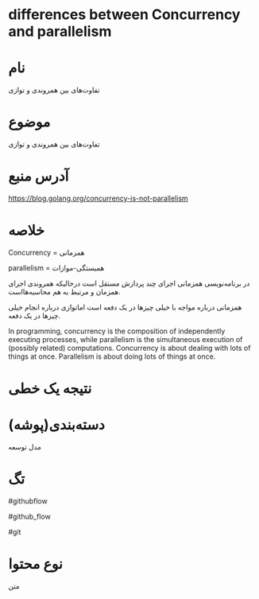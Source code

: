 differences between Concurrency and parallelism
===


نام
===
تفاوت‌های بین  همروندی و توازی




موضوع
===
تفاوت‌های بین  همروندی و توازی



آدرس منبع
===

https://blog.golang.org/concurrency-is-not-parallelism



خلاصه
===

Concurrency = همزمانی

parallelism = همبستگی-موازات


در برنامه‌نویسی همزمانی اجرای چند پردازش مستقل است درحالیکه همروندی اجرای همزمان و مرتبط به هم محاسبه‌هااست.

همزمانی درباره مواجه با خیلی چیزها در یک دفعه است اماتوازی درباره انجام خیلی چیزها در یک دفعه.




In programming, concurrency is the composition of independently executing processes, while parallelism is the simultaneous execution of (possibly related) computations.
Concurrency is about dealing with lots of things at once. Parallelism is about doing lots of things at once.



نتیجه یک خطی
===

 
 
دسته‌بندی(پوشه)
===

مدل توسعه



تگ
===

#githubflow 

#github_flow

#git



نوع محتوا
===

متن